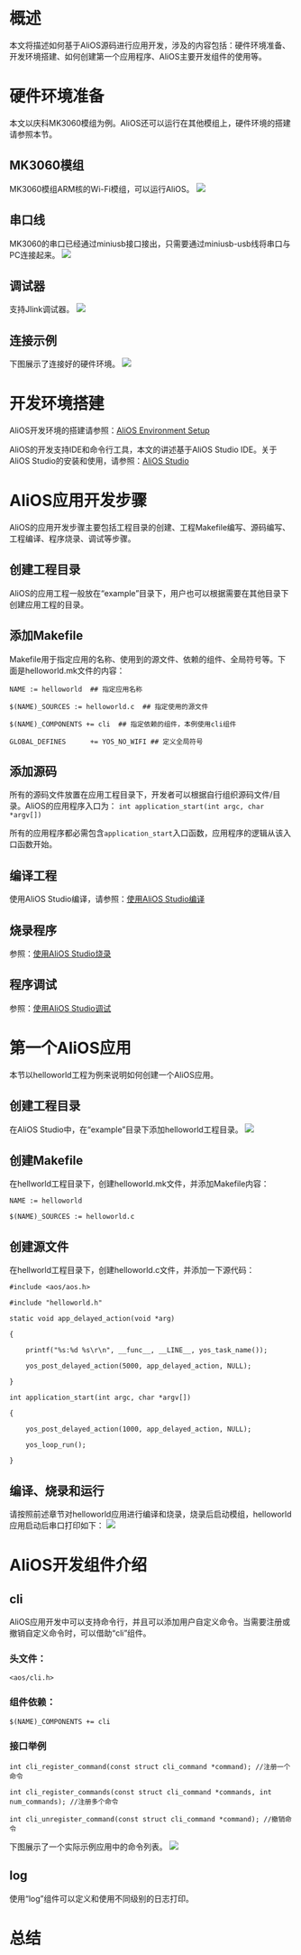 # 概述
本文将描述如何基于AliOS源码进行应用开发，涉及的内容包括：硬件环境准备、开发环境搭建、如何创建第一个应用程序、AliOS主要开发组件的使用等。

# 硬件环境准备
本文以庆科MK3060模组为例。AliOS还可以运行在其他模组上，硬件环境的搭建请参照本节。

## MK3060模组
MK3060模组ARM核的Wi-Fi模组，可以运行AliOS。
![](https://img.alicdn.com/tfs/TB1YUSBdwMPMeJjy1XbXXcwxVXa-2336-4160.jpg)

## 串口线
MK3060的串口已经通过miniusb接口接出，只需要通过miniusb-usb线将串口与PC连接起来。
![](https://img.alicdn.com/tfs/TB1AUWBdwMPMeJjy1XbXXcwxVXa-2336-4160.jpg)

## 调试器
支持Jlink调试器。
![](https://img.alicdn.com/tfs/TB1mTGGdwMPMeJjy1XcXXXpppXa-4160-2336.jpg)

## 连接示例
下图展示了连接好的硬件环境。
![](https://img.alicdn.com/tfs/TB1ZUOBdwMPMeJjy1XbXXcwxVXa-2336-4160.jpg)

# 开发环境搭建
AliOS开发环境的搭建请参照：[AliOS Environment Setup](https://github.com/alibaba/AliOS/wiki/AliOS-Environment-Setup)

AliOS的开发支持IDE和命令行工具，本文的讲述基于AliOS Studio IDE。关于AliOS Studio的安装和使用，请参照：[AliOS Studio](https://github.com/alibaba/AliOS/wiki/AliOS-Studio)
# AliOS应用开发步骤
AliOS的应用开发步骤主要包括工程目录的创建、工程Makefile编写、源码编写、工程编译、程序烧录、调试等步骤。
## 创建工程目录
AliOS的应用工程一般放在“example”目录下，用户也可以根据需要在其他目录下创建应用工程的目录。
## 添加Makefile
Makefile用于指定应用的名称、使用到的源文件、依赖的组件、全局符号等。下面是helloworld.mk文件的内容：

`NAME := helloworld  ## 指定应用名称`

`$(NAME)_SOURCES := helloworld.c  ## 指定使用的源文件`

`$(NAME)_COMPONENTS += cli  ## 指定依赖的组件，本例使用cli组件`

`GLOBAL_DEFINES      += YOS_NO_WIFI ## 定义全局符号`

## 添加源码
所有的源码文件放置在应用工程目录下，开发者可以根据自行组织源码文件/目录。AliOS的应用程序入口为：
`int application_start(int argc, char *argv[])`

所有的应用程序都必需包含`application_start`入口函数，应用程序的逻辑从该入口函数开始。

## 编译工程
使用AliOS Studio编译，请参照：[使用AliOS Studio编译](https://github.com/alibaba/AliOS/wiki/AliOS-Studio#编译)

## 烧录程序
参照：[使用AliOS Studio烧录](https://github.com/alibaba/AliOS/wiki/AliOS-Studio#烧写)

## 程序调试
参照：[使用AliOS Studio调试](https://github.com/alibaba/AliOS/wiki/AliOS-Studio#调试)

# 第一个AliOS应用
本节以helloworld工程为例来说明如何创建一个AliOS应用。
## 创建工程目录
在AliOS Studio中，在“example”目录下添加helloworld工程目录。
![](https://img.alicdn.com/tfs/TB1M_iGdwMPMeJjy1XcXXXpppXa-1115-455.png)

## 创建Makefile
在hellworld工程目录下，创建helloworld.mk文件，并添加Makefile内容：

`NAME := helloworld`

`$(NAME)_SOURCES := helloworld.c`

## 创建源文件
在hellworld工程目录下，创建helloworld.c文件，并添加一下源代码：

`#include <aos/aos.h>`

`#include "helloworld.h"`

`static void app_delayed_action(void *arg)`

`{`

`    printf("%s:%d %s\r\n", __func__, __LINE__, yos_task_name());`

`    yos_post_delayed_action(5000, app_delayed_action, NULL);`

`}`

`int application_start(int argc, char *argv[])`

`{`

`    yos_post_delayed_action(1000, app_delayed_action, NULL);`

`    yos_loop_run();`

`}`

## 编译、烧录和运行
请按照前述章节对helloworld应用进行编译和烧录，烧录后启动模组，helloworld应用启动后串口打印如下：
![](https://img.alicdn.com/tfs/TB11fSrdwMPMeJjy1XdXXasrXXa-231-161.png)

# AliOS开发组件介绍
## cli
AliOS应用开发中可以支持命令行，并且可以添加用户自定义命令。当需要注册或撤销自定义命令时，可以借助“cli”组件。
### 头文件：
`<aos/cli.h>`
### 组件依赖：
`$(NAME)_COMPONENTS += cli`
### 接口举例
`int cli_register_command(const struct cli_command *command); //注册一个命令`

`int cli_register_commands(const struct cli_command *commands, int num_commands); //注册多个命令`

`int cli_unregister_command(const struct cli_command *command); //撤销命令`

下图展示了一个实际示例应用中的命令列表。
![](https://img.alicdn.com/tfs/TB1ETiGdwMPMeJjy1XcXXXpppXa-447-367.png)

## log
使用“log”组件可以定义和使用不同级别的日志打印。

# 总结